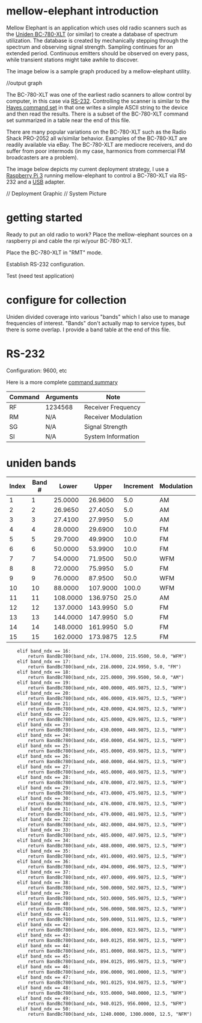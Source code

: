 mellow-elephant introduction
==================

Mellow Elephant is an application which uses old radio scanners such as the [Uniden BC-780-XLT](https://wiki.radioreference.com/index.php/BC780XLT) (or similar) to create a database of spectrum utilization.  The database is created by mechanically stepping through the spectrum and observing signal strength.  Sampling continues for an extended period.  Continuous emitters should be observed on every pass, while transient stations might take awhile to discover.

The image below is a sample graph produced by a mellow-elephant utility.  

//output graph

The BC-780-XLT was one of the earliest radio scanners to allow control by computer, in this case via [RS-232](https://en.wikipedia.org/wiki/RS-232).  Controlling the scanner is similar to the [Hayes command set](https://en.wikipedia.org/wiki/Hayes_command_set) in that one writes a simple ASCII string to the device and then read the results.  There is a subset of the BC-780-XLT command set summarized in a table near the end of this file.

There are many popular variations on the BC-780-XLT such as the Radio Shack PRO-2052 all w/similar behavior.  Examples of the BC-780-XLT are readily available via eBay.  The BC-780-XLT are mediocre receivers, and do suffer from poor intermods (in my case, harmonics from commercial FM broadcasters are a problem).  

The image below depicts my current deployment strategy, I use a [Raspberry Pi 3](https://en.wikipedia.org/wiki/Raspberry_Pi) running mellow-elephant to control a BC-780-XLT via RS-232 and a [USB](https://en.wikipedia.org/wiki/USB) adapter.

// Deployment Graphic
// System Picture

getting started
==================

Ready to put an old radio to work?  Place the mellow-elephant sources on a 
raspberry pi and cable the rpi w/your BC-780-XLT.

Place the BC-780-XLT in "RMT" mode.

Establish RS-232 configuration.

Test (need test application)

configure for collection
==================

Uniden divided coverage into various "bands" which I also use to manage frequencies of interest.  "Bands" don't actually map to service types, but there is some overlap.  I provide a band table at the end of this file.


RS-232 
==================

Configuration: 9600, etc 

Here is a more complete [command summary](http://www.netfiles.ru/share/linked/f1/UnidenProtocol.pdf)

| Command | Arguments | Note                |
| ------- | --------- | ------------------- |
| RF      | 1234568   | Receiver Frequency  |
| RM      | N/A       | Receiver Modulation |
| SG      | N/A       | Signal Strength     |
| SI      | N/A       | System Information  |

uniden bands
==================

| Index | Band # | Lower   | Upper   | Increment | Modulation |
| ----- | ------ | ------- | ------- | --------- | ---------- |
| 1     | 1      | 25.0000 | 26.9600 | 5.0       | AM         |
| 2     | 2      | 26.9650 | 27.4050 | 5.0       | AM         |
| 3     | 3      | 27.4100 | 27.9950 | 5.0       | AM         |
| 4     | 4      | 28.0000 | 29.6900 | 10.0      | FM         |
| 5     | 5      | 29.7000 | 49.9900 | 10.0      | FM         |
| 6     | 6      | 50.0000 | 53.9900 | 10.0      | FM         |
| 7     | 7      | 54.0000 | 71.9500 | 50.0      | WFM        |
| 8     | 8      | 72.0000 | 75.9950 | 5.0       | FM         |
| 9     | 9      | 76.0000 | 87.9500 | 50.0      | WFM        |
| 10    | 10     | 88.0000 | 107.9000 | 100.0    | WFM        |
| 11    | 11     | 108.0000 | 136.9750 | 25.0    | AM         |
| 12    | 12     | 137.0000 | 143.9950 | 5.0     | FM         |
| 13    | 13     | 144.0000 | 147.9950 | 5.0     | FM         |
| 14    | 14     | 148.0000 | 161.9950 | 5.0     | FM         |
| 15    | 15     | 162.0000 | 173.9875 | 12.5    | FM         |


        elif band_ndx == 16:
            return BandBc780(band_ndx, 174.0000, 215.9500, 50.0, "WFM")
        elif band_ndx == 17:
            return BandBc780(band_ndx, 216.0000, 224.9950, 5.0, "FM")
        elif band_ndx == 18:
            return BandBc780(band_ndx, 225.0000, 399.9500, 50.0, "AM")
        elif band_ndx == 19:
            return BandBc780(band_ndx, 400.0000, 405.9875, 12.5, "NFM")
        elif band_ndx == 20:
            return BandBc780(band_ndx, 406.0000, 419.9875, 12.5, "NFM")
        elif band_ndx == 21:
            return BandBc780(band_ndx, 420.0000, 424.9875, 12.5, "NFM")
        elif band_ndx == 22:
            return BandBc780(band_ndx, 425.0000, 429.9875, 12.5, "NFM")
        elif band_ndx == 23:
            return BandBc780(band_ndx, 430.0000, 449.9875, 12.5, "NFM")
        elif band_ndx == 24:
            return BandBc780(band_ndx, 450.0000, 454.9875, 12.5, "NFM")
        elif band_ndx == 25:
            return BandBc780(band_ndx, 455.0000, 459.9875, 12.5, "NFM")
        elif band_ndx == 26:
            return BandBc780(band_ndx, 460.0000, 464.9875, 12.5, "NFM")
        elif band_ndx == 27:
            return BandBc780(band_ndx, 465.0000, 469.9875, 12.5, "NFM")
        elif band_ndx == 28:
            return BandBc780(band_ndx, 470.0000, 472.9875, 12.5, "NFM")
        elif band_ndx == 29:
            return BandBc780(band_ndx, 473.0000, 475.9875, 12.5, "NFM")
        elif band_ndx == 30:
            return BandBc780(band_ndx, 476.0000, 478.9875, 12.5, "NFM")
        elif band_ndx == 31:
            return BandBc780(band_ndx, 479.0000, 481.9875, 12.5, "NFM")
        elif band_ndx == 32:
            return BandBc780(band_ndx, 482.0000, 484.9875, 12.5, "NFM")
        elif band_ndx == 33:
            return BandBc780(band_ndx, 485.0000, 487.9875, 12.5, "NFM")
        elif band_ndx == 34:
            return BandBc780(band_ndx, 488.0000, 490.9875, 12.5, "NFM")
        elif band_ndx == 35:
            return BandBc780(band_ndx, 491.0000, 493.9875, 12.5, "NFM")
        elif band_ndx == 36:
            return BandBc780(band_ndx, 494.0000, 496.9875, 12.5, "NFM")
        elif band_ndx == 37:
            return BandBc780(band_ndx, 497.0000, 499.9875, 12.5, "NFM")
        elif band_ndx == 38:
            return BandBc780(band_ndx, 500.0000, 502.9875, 12.5, "NFM")
        elif band_ndx == 39:
            return BandBc780(band_ndx, 503.0000, 505.9875, 12.5, "NFM")
        elif band_ndx == 40:
            return BandBc780(band_ndx, 506.0000, 508.9875, 12.5, "NFM")
        elif band_ndx == 41:
            return BandBc780(band_ndx, 509.0000, 511.9875, 12.5, "NFM")
        elif band_ndx == 42:
            return BandBc780(band_ndx, 806.0000, 823.9875, 12.5, "NFM")
        elif band_ndx == 43:
            return BandBc780(band_ndx, 849.0125, 850.9875, 12.5, "NFM")
        elif band_ndx == 44:
            return BandBc780(band_ndx, 851.0000, 868.9875, 12.5, "NFM")
        elif band_ndx == 45:
            return BandBc780(band_ndx, 894.0125, 895.9875, 12.5, "NFM")
        elif band_ndx == 46:
            return BandBc780(band_ndx, 896.0000, 901.0000, 12.5, "NFM")
        elif band_ndx == 47:
            return BandBc780(band_ndx, 901.0125, 934.9875, 12.5, "NFM")
        elif band_ndx == 48:
            return BandBc780(band_ndx, 935.0000, 940.0000, 12.5, "NFM")
        elif band_ndx == 49:
            return BandBc780(band_ndx, 940.0125, 956.0000, 12.5, "NFM")
        elif band_ndx == 50:
            return BandBc780(band_ndx, 1240.0000, 1300.0000, 12.5, "NFM")
